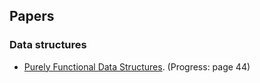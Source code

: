 ## Papers

### Data structures
* [Purely Functional Data Structures](http://www.cs.cmu.edu/~rwh/theses/okasaki.pdf). (Progress: page 44)
